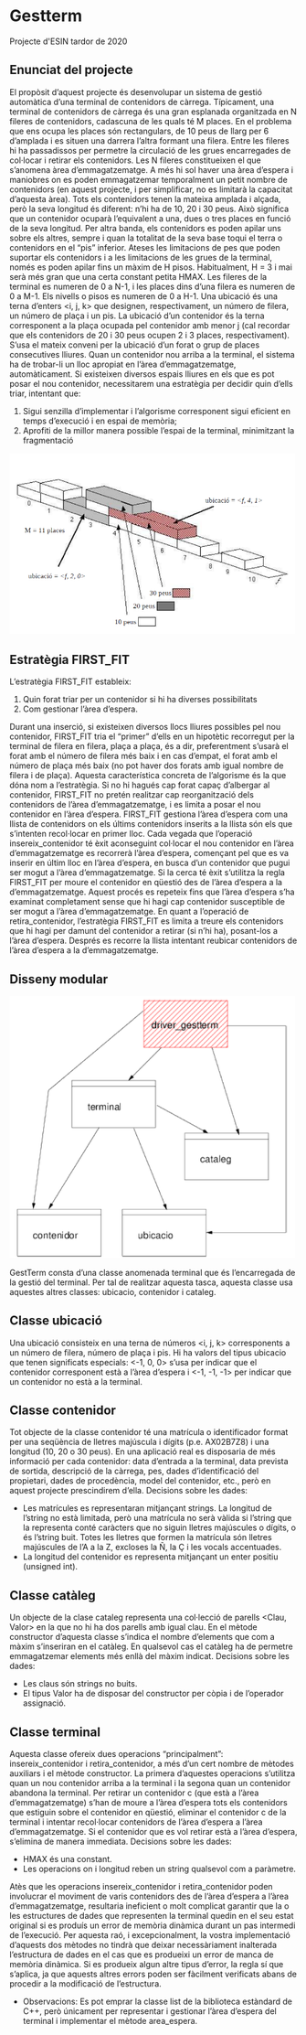 # Gestterm
Projecte d'ESIN tardor de 2020

## Enunciat del projecte
El propòsit d’aquest projecte és desenvolupar un sistema de gestió automàtica d’una
terminal de contenidors de càrrega.
Típicament, una terminal de contenidors de càrrega és una gran esplanada organitzada
en N fileres de contenidors, cadascuna de les quals té M places. En el problema
que ens ocupa les places són rectangulars, de 10 peus de llarg per 6 d’amplada i es
situen una darrera l’altra formant una filera. Entre les fileres hi ha passadissos per permetre
la circulació de les grues encarregades de col·locar i retirar els contenidors. Les
N fileres constitueixen el que s’anomena àrea d’emmagatzematge. A més hi sol haver una
àrea d’espera i maniobres on es poden emmagatzemar temporalment un petit nombre de
contenidors (en aquest projecte, i per simplificar, no es limitarà la capacitat d’aquesta
àrea).
Tots els contenidors tenen la mateixa amplada i alçada, però la seva longitud és diferent:
n’hi ha de 10, 20 i 30 peus. Això significa que un contenidor ocuparà l’equivalent
a una, dues o tres places en funció de la seva longitud. Per altra banda, els contenidors
es poden apilar uns sobre els altres, sempre i quan la totalitat de la seva base toqui el
terra o contenidors en el “pis” inferior. Ateses les limitacions de pes que poden suportar
els contenidors i a les limitacions de les grues de la terminal, només es poden apilar fins
un màxim de H pisos. Habitualment, H = 3 i mai serà més gran que una certa constant
petita HMAX.
Les fileres de la terminal es numeren de 0 a N-1, i les places dins d’una filera es
numeren de 0 a M-1. Els nivells o pisos es numeren de 0 a H-1. Una ubicació és una
terna d’enters <i, j, k> que designen, respectivament, un número de filera, un número de
plaça i un pis. La ubicació d’un contenidor és la terna corresponent a la plaça ocupada
pel contenidor amb menor j (cal recordar que els contenidors de 20 i 30 peus ocupen 2
i 3 places, respectivament). S’usa el mateix conveni per la ubicació d’un forat o grup de
places consecutives lliures.
Quan un contenidor nou arriba a la terminal, el sistema ha de trobar-li un lloc apropiat
en l’àrea d’emmagatzematge, automàticament. Si existeixen diversos espais lliures
en els que es pot posar el nou contenidor, necessitarem una estratègia per decidir quin
d’ells triar, intentant que:
1. Sigui senzilla d’implementar i l’algorisme corresponent sigui eficient en temps d’execució
i en espai de memòria;
2. Aprofiti de la millor manera possible l’espai de la terminal, minimitzant la fragmentació

<img src="https://github.com/hmonpa/Gestterm/blob/master/Filera.PNG" width="500">

## Estratègia FIRST_FIT
L’estratègia FIRST_FIT estableix:
1. Quin forat triar per un contenidor si hi ha diverses possibilitats
2. Com gestionar l’àrea d’espera.

Durant una inserció, si existeixen diversos llocs lliures possibles pel nou contenidor,
FIRST_FIT tria el “primer” d’ells en un hipotètic recorregut per la terminal de filera en
filera, plaça a plaça, és a dir, preferentment s’usarà el forat amb el número de filera més
baix i en cas d’empat, el forat amb el número de plaça més baix (no pot haver dos forats
amb igual nombre de filera i de plaça). Aquesta característica concreta de l’algorisme és
la que dóna nom a l’estratègia.
Si no hi hagués cap forat capaç d’albergar al contenidor, FIRST_FIT no pretén realitzar
cap reorganització dels contenidors de l’àrea d’emmagatzematge, i es limita a posar
el nou contenidor en l’àrea d’espera.
FIRST_FIT gestiona l’àrea d’espera com una llista de contenidors on els últims contenidors
inserits a la llista són els que s’intenten recol·locar en primer lloc. Cada vegada
que l’operació insereix_contenidor té èxit aconseguint col·locar el nou contenidor
en l’àrea d’emmagatzematge es recorrerà l’àrea d’espera, començant pel que es va inserir
en últim lloc en l’àrea d’espera, en busca d’un contenidor que pugui ser mogut a
l’àrea d’emmagatzematge. Si la cerca té èxit s’utilitza la regla FIRST_FIT per moure
el contenidor en qüestió des de l’àrea d’espera a la d’emmagatzematge. Aquest procés
es repeteix fins que l’àrea d’espera s’ha examinat completament sense que hi hagi cap
contenidor susceptible de ser mogut a l’àrea d’emmagatzematge.
En quant a l’operació de retira_contenidor, l’estratègia FIRST_FIT es limita
a treure els contenidors que hi hagi per damunt del contenidor a retirar (si n’hi ha),
posant-los a l’àrea d’espera. Després es recorre la llista intentant reubicar contenidors
de l’àrea d’espera a la d’emmagatzematge.

## Disseny modular
<img src="https://github.com/hmonpa/Gestterm/blob/master/DissenyModular.PNG" width="500">

GestTerm consta d’una classe anomenada terminal que és l’encarregada de la gestió
del terminal. Per tal de realitzar aquesta tasca, aquesta classe usa aquestes altres classes:
ubicacio, contenidor i cataleg.

## Classe ubicació

Una ubicació consisteix en una terna de números <i, j, k> corresponents a un número
de filera, número de plaça i pis. Hi ha valors del tipus ubicacio que tenen significats
especials: <-1, 0, 0> s’usa per indicar que el contenidor corresponent
està a l’àrea d’espera i <-1, -1, -1> per indicar que un contenidor no està a la terminal.

## Classe contenidor

Tot objecte de la classe contenidor té una matrícula o identificador format per una seqüència
de lletres majúscula i dígits (p.e. AX02B7Z8) i una longitud (10, 20 o 30 peus). En
una aplicació real es disposaria de més informació per cada contenidor: data d’entrada a
la terminal, data prevista de sortida, descripció de la càrrega, pes, dades d’identificació
del propietari, dades de procedència, model del contenidor, etc., però en aquest projecte
prescindirem d’ella.
Decisions sobre les dades:
  - Les matrícules es representaran mitjançant strings. La longitud de l’string
no està limitada, però una matrícula no serà vàlida si l’string que la representa
conté caràcters que no siguin lletres majúscules o dígits, o és l’string buit. Totes
les lletres que formen la matrícula són lletres majúscules de l’A a la Z, excloses la
Ñ, la Ç i les vocals accentuades.
  - La longitud del contenidor es representa mitjançant un enter positiu (unsigned int).
  
## Classe catàleg

Un objecte de la clase cataleg representa una col·lecció de parells <Clau, Valor> en la
que no hi ha dos parells amb igual clau.
En el mètode constructor d’aquesta classe s’indica el nombre d’elements que com a
màxim s’inseriran en el catàleg. En qualsevol cas el catàleg ha de permetre emmagatzemar
elements més enllà del màxim indicat.
Decisions sobre les dades:
  - Les claus són strings no buits.
  - El tipus Valor ha de disposar del constructor per còpia i de l’operador assignació.
  
## Classe terminal
 
Aquesta classe ofereix dues operacions “principalment”: insereix_contenidor i
retira_contenidor, a més d’un cert nombre de mètodes auxiliars i el mètode constructor.
La primera d’aquestes operacions s’utilitza quan un nou contenidor arriba a la
terminal i la segona quan un contenidor abandona la terminal.
Per retirar un contenidor c (que està a l’àrea d’emmagatzematge) s’han de moure a
l’àrea d’espera tots els contenidors que estiguin sobre el contenidor en qüestió, eliminar
el contenidor c de la terminal i intentar recol·locar contenidors de l’àrea d’espera a l’àrea
d’emmagatzematge. Si el contenidor que es vol retirar està a l’àrea d’espera, s’elimina
de manera immediata.
Decisions sobre les dades:
  - HMAX és una constant.
  - Les operacions on i longitud reben un string qualsevol com a paràmetre.
  
Atès que les operacions insereix_contenidor i retira_contenidor poden
involucrar el moviment de varis contenidors des de l’àrea d’espera a l’àrea d’emmagatzematge,
resultaria ineficient o molt complicat garantir que la o les estructures de
dades que representen la terminal quedin en el seu estat original si es produís un error
de memòria dinàmica durant un pas intermedi de l’execució. Per aquesta raó, i
excepcionalment, la vostra implementació d’aquests dos mètodes no tindrà que deixar
necessàriament inalterada l’estructura de dades en el cas que es produeixi un error de
manca de memòria dinàmica. Si es produeix algun altre tipus d’error, la regla sí que
s’aplica, ja que aquests altres errors poden ser fàcilment verificats abans de procedir a la
modificació de l’estructura.

- Observacions: Es pot emprar la classe list de la biblioteca estàndard de C++, però únicament
per representar i gestionar l’àrea d’espera del terminal i implementar el mètode
area_espera.
